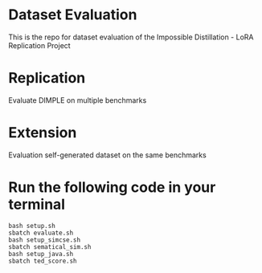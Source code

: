 # Dataset Evaluation

This is the repo for dataset evaluation of the Impossible Distillation - LoRA Replication Project

# Replication

Evaluate DIMPLE on multiple benchmarks

# Extension

Evaluation self-generated dataset on the same benchmarks

# Run the following code in your terminal

```bash/home/shihuis/dataset_evaluation/apted/src/main/java/node
bash setup.sh
sbatch evaluate.sh
bash setup_simcse.sh
sbatch sematical_sim.sh
bash setup_java.sh
sbatch ted_score.sh
```
